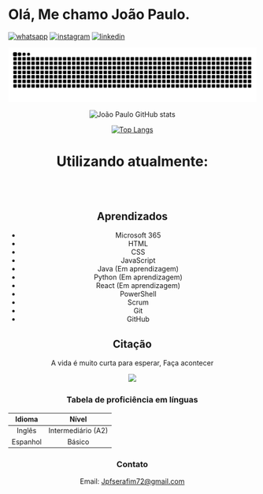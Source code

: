 
#  Olá, Me chamo João Paulo.

[![ whatsapp ](https://img.shields.io/badge/WhatsApp-25D366?style=for-the-badge&logo=whatsapp&logoColor=white)](https://wa.me/+5511972581103?text=Ol%C3%A1%20)
[![ instagram ](https://img.shields.io/badge/Instagram-E4405F?style=for-the-badge&logo=instagram&logoColor=white)](https://www.instagram.com/jonny_serafim/)
[![ linkedin ](https://img.shields.io/badge/LinkedIn-0077B5?style=for-the-badge&logo=linkedin&logoColor=white)](https://www.linkedin.com/in/jo%C3%A3opaulofigueiredo/) 

<div align="center">
  <picture>
    <source media="(prefers-color-scheme: dark)" srcset="https://raw.githubusercontent.com/joaopaulofserafim/joaopaulofserafim/output/github-contribution-grid-snake-dark.svg">
    <source media="(prefers-color-scheme: light)" srcset="https://raw.githubusercontent.com/joaopaulofserafim/joaopaulofserafim/output/github-contribution-grid-snake.svg">
    <img alt="github-snake" src="https://raw.githubusercontent.com/joaopaulofserafim/joaopaulofserafim/output/github-contribution-grid-snake.svg">
  </picture>
</div>


<div align="center">
   
![João Paulo GitHub stats](https://github-readme-stats.vercel.app/api?username=joaopaulofserafim&show_icons=true&theme=transparent)

<div align="center">

   [![Top Langs](https://github-readme-stats.vercel.app/api/top-langs/?username=joaopaulofserafim&layout=donut)](https://github.com/joaopaulofserafim/github-readme-stats)

</div>
<h1>Utilizando atualmente:</h1>
<div align="center" style="display: inine_block"><br/>
    <img align="center" alt="" src="https://img.shields.io/badge/HTML5-E34F26?style=for-the-badge&logo=html5&logoColor=white"/>
   <img align="center" alt="" src="https://img.shields.io/badge/CSS-239120?&style=for-the-
badge&logo=css3&logoColor=white"/>
   <img align="center" alt="" src="https://img.shields.io/badge/Python-14354C?style=for-the-badge&logo=python&logoColor=white"/>
    <img align="center" alt="" src="https://img.shields.io/badge/CSS3-1572B6?style=for-the-badge&logo=css3&logoColor=white"/>
    <img align="center" alt="" src="https://img.shields.io/badge/JavaScript-F7DF1E?style=for-the-badge&logo=javascript&logoColor=black"/>
    <img align="center" alt="" src="https://img.shields.io/badge/Powershell-2CA5E0?style=for-the-badge&logo=powershell&logoColor=white"/>
    <img align="center" alt="" src="https://img.shields.io/badge/GIT-E44C30?style=for-the-badge&logo=git&logoColor=white"/>
</div>


## Aprendizados 

* Microsoft 365
* HTML 
* CSS
* JavaScript
* Java (Em aprendizagem)
* Python (Em aprendizagem)
* React (Em aprendizagem)
* PowerShell
* Scrum
* Git
* GitHub

## Citação 
<p>  A vida é muito curta para esperar, Faça acontecer </p>






<img src="https://cdn.evg.gov.br/cursos/446_EVG/imagem_curso_446.png">



   

### Tabela de proficiência em línguas 

Idioma | Nível
:-------: | :-------:
Inglês | Intermediário (A2)
Espanhol | Básico 



### Contato 
Email: Jpfserafim72@gmail.com 
